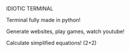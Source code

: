 IDIOTIC TERMINAL

Terminal fully made in python!

Generate websites, play games, watch youtube!

Calculate simplified equations! (2+2)
